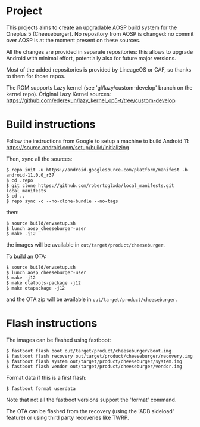 # Project

This projects aims to create an upgradable AOSP build system for the Oneplus 5 (Cheeseburger).
No repository from AOSP is changed: no commit over AOSP is at the moment present on these sources.

All the changes are provided in separate repositories: this allows to upgrade Android with minimal effort, potentially also for future major versions.

Most of the added repositories is provided by LineageOS or CAF, so thanks to them for those repos.

The ROM supports Lazy kernel (see 'gl/lazy/custom-develop' branch on the kernel repo). Original Lazy Kernel sources:
https://github.com/ederekun/lazy_kernel_op5-t/tree/custom-develop

# Build instructions
Follow the instructions from Google to setup a machine to build Android 11:
https://source.android.com/setup/build/initializing

Then, sync all the sources:
```
$ repo init -u https://android.googlesource.com/platform/manifest -b android-11.0.0_r37
$ cd .repo
$ git clone https://github.com/robertoglxda/local_manifests.git local_manifests
$ cd ..
$ repo sync -c --no-clone-bundle --no-tags
```
then:
```
$ source build/envsetup.sh
$ lunch aosp_cheeseburger-user
$ make -j12
```
the images will be available in `out/target/product/cheeseburger`.

To build an OTA:
```
$ source build/envsetup.sh
$ lunch aosp_cheeseburger-user
$ make -j12
$ make otatools-package -j12
$ make otapackage -j12
```
and the OTA zip will be available in `out/target/product/cheeseburger`.

# Flash instructions
The images can be flashed using fastboot:
```
$ fastboot flash boot out/target/product/cheeseburger/boot.img
$ fastboot flash recovery out/target/product/cheeseburger/recovery.img
$ fastboot flash system out/target/product/cheeseburger/system.img
$ fastboot flash vendor out/target/product/cheeseburger/vendor.img
```
Format data if this is a first flash:
```
$ fastboot format userdata
```
Note that not all the fastboot versions support the 'format' command.

The OTA can be flashed from the recovery (using the 'ADB sideload' feature) or using third party recoveries like TWRP.

